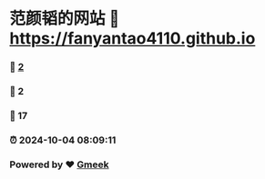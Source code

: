 # 范颜韬的网站 :link: https://fanyantao4110.github.io 
### :page_facing_up: [2](https://fanyantao4110.github.io/tag.html) 
### :speech_balloon: 2 
### :hibiscus: 17 
### :alarm_clock: 2024-10-04 08:09:11 
### Powered by :heart: [Gmeek](https://github.com/Meekdai/Gmeek)

